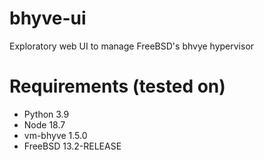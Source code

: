 # bhyve-ui
Exploratory web UI to manage FreeBSD's bhvye hypervisor

# Requirements (tested on)
- Python 3.9
- Node 18.7
- vm-bhyve 1.5.0
- FreeBSD 13.2-RELEASE
